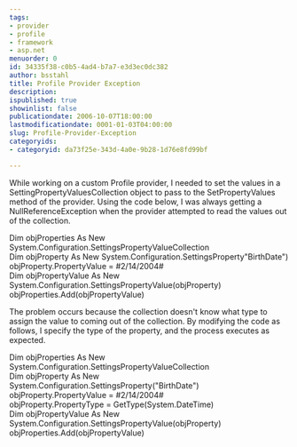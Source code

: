 ```yaml
---
tags:
- provider
- profile
- framework
- asp.net
menuorder: 0
id: 34335f38-c0b5-4ad4-b7a7-e3d3ec0dc382
author: bsstahl
title: Profile Provider Exception
description: 
ispublished: true
showinlist: false
publicationdate: 2006-10-07T18:00:00
lastmodificationdate: 0001-01-03T04:00:00
slug: Profile-Provider-Exception
categoryids:
- categoryid: da73f25e-343d-4a0e-9b28-1d76e8fd99bf

---
```


While working on a custom Profile provider, I needed to set the values in a SettingPropertyValuesCollection object to pass to the SetPropertyValues method of the provider. Using the code below, I was always getting a NullReferenceException when the provider attempted to read the values out of the collection.

Dim objProperties As New System.Configuration.SettingsPropertyValueCollection  
	Dim objProperty As New System.Configuration.SettingsProperty"BirthDate")  
	objProperty.PropertyValue = #2/14/2004#  
	Dim objPropertyValue As New System.Configuration.SettingsPropertyValue(objProperty)  
	objProperties.Add(objPropertyValue)

The problem occurs because the collection doesn't know what type to assign the value to coming out of the collection. By modifying the code as follows, I specify the type of the property, and the process executes as expected.

Dim objProperties As New System.Configuration.SettingsPropertyValueCollection  
	Dim objProperty As New System.Configuration.SettingsProperty("BirthDate")  
	objProperty.PropertyValue = #2/14/2004#  
objProperty.PropertyType = GetType(System.DateTime)  
	Dim objPropertyValue As New System.Configuration.SettingsPropertyValue(objProperty)  
	objProperties.Add(objPropertyValue)

